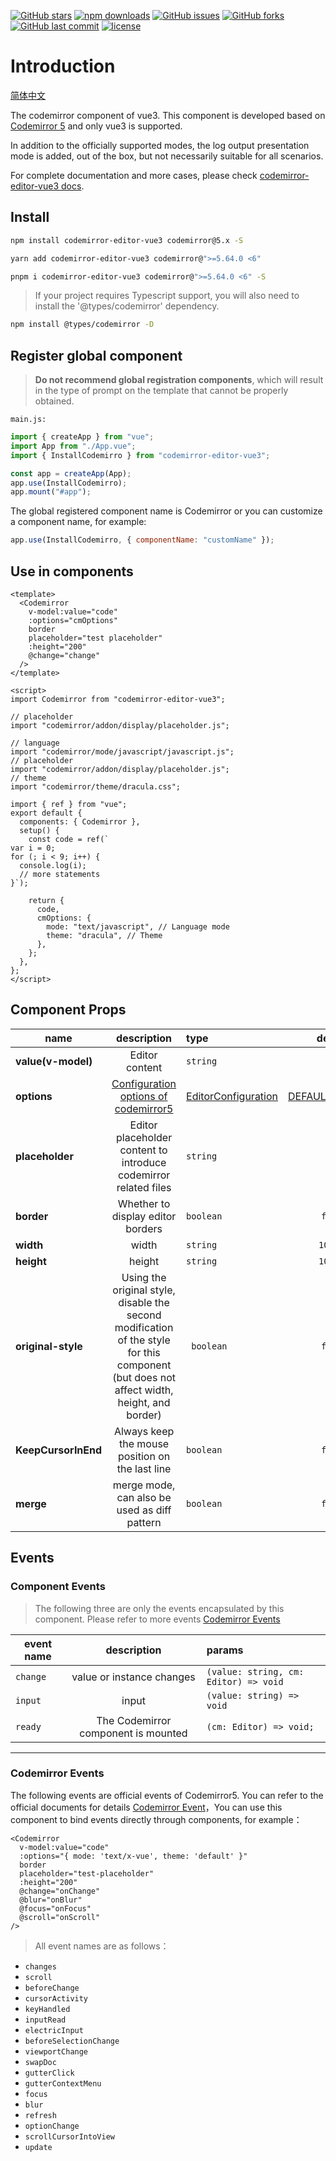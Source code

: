 [![GitHub stars](https://img.shields.io/github/stars/RennZhang/codemirror-editor-vue3)](https://github.com/RennZhang/codemirror-editor-vue3/stargazers)
[![npm downloads](https://img.shields.io/npm/dt/codemirror-editor-vue3)](https://www.npmjs.com/package/codemirror-editor-vue3)
[![GitHub issues](https://img.shields.io/github/issues/RennZhang/codemirror-editor-vue3)](https://github.com/RennZhang/codemirror-editor-vue3/issues)
[![GitHub forks](https://img.shields.io/github/forks/RennZhang/codemirror-editor-vue3)](https://github.com/RennZhang/codemirror-editor-vue3/network)
[![GitHub last commit](https://img.shields.io/github/last-commit/RennZhang/codemirror-editor-vue3)](https://github.com/RennZhang/codemirror-editor-vue3)
[![license](https://img.shields.io/github/license/RennZhang/codemirror-editor-vue3)](https://github.com/RennZhang/codemirror-editor-vue3)

# Introduction

[简体中文](https://rennzhang.github.io/codemirror-editor-vue3/zh-CN/guide/getting-started)

The codemirror component of vue3. This component is developed based on [Codemirror 5](http://codemirror.net/5/) and only vue3 is supported.

In addition to the officially supported modes, the log output presentation mode is added, out of the box, but not necessarily suitable for all scenarios.

For complete documentation and more cases, please check [codemirror-editor-vue3 docs](https://RennZhang.github.io/codemirror-editor-vue3/).

## Install

```bash
npm install codemirror-editor-vue3 codemirror@5.x -S
```

```bash
yarn add codemirror-editor-vue3 codemirror@">=5.64.0 <6"
```

```bash
pnpm i codemirror-editor-vue3 codemirror@">=5.64.0 <6" -S
```

> If your project requires Typescript support, you will also need to install the '@types/codemirror' dependency.

```bash
npm install @types/codemirror -D
```

## Register global component

> **Do not recommend global registration components**, which will result in the type of prompt on the template that cannot be properly obtained.

`main.js:`

```js
import { createApp } from "vue";
import App from "./App.vue";
import { InstallCodemirro } from "codemirror-editor-vue3";

const app = createApp(App);
app.use(InstallCodemirro);
app.mount("#app");
```

The global registered component name is Codemirror or you can customize a component name, for example:

```js
app.use(InstallCodemirro, { componentName: "customName" });
```

## Use in components

```vue
<template>
  <Codemirror
    v-model:value="code"
    :options="cmOptions"
    border
    placeholder="test placeholder"
    :height="200"
    @change="change"
  />
</template>

<script>
import Codemirror from "codemirror-editor-vue3";

// placeholder
import "codemirror/addon/display/placeholder.js";

// language
import "codemirror/mode/javascript/javascript.js";
// placeholder
import "codemirror/addon/display/placeholder.js";
// theme
import "codemirror/theme/dracula.css";

import { ref } from "vue";
export default {
  components: { Codemirror },
  setup() {
    const code = ref(`
var i = 0;
for (; i < 9; i++) {
  console.log(i);
  // more statements
}`);

    return {
      code,
      cmOptions: {
        mode: "text/javascript", // Language mode
        theme: "dracula", // Theme
      },
    };
  },
};
</script>
```

## Component Props

[cm_config_url]: https://codemirror.net/doc/manual.html#config
[cm_editor_type_url]: https://codemirror.net/doc/manual.html#config
[default_options_url]: https://github.com/RennZhang/codemirror-editor-vue3/blob/main/packages/src/config/index.ts#L68

| name                |                                                                description                                                                | type                                      |                default                 |
| ------------------- | :---------------------------------------------------------------------------------------------------------------------------------------: | :---------------------------------------- | :------------------------------------: |
| **value(v-model)**  |                                                              Editor content                                                               | `string`                                  |                   ""                   |
| **options**         |                                           [Configuration options of codemirror5][cm_config_url]                                           | [EditorConfiguration][cm_editor_type_url] | [DEFAULT_OPTIONS][default_options_url] |
| **placeholder**     |                                     Editor placeholder content to introduce codemirror related files                                      | `string`                                  |                   ""                   |
| **border**          |                                                     Whether to display editor borders                                                     | `boolean`                                 |                `false`                 |
| **width**           |                                                                   width                                                                   | `string`                                  |                `100%  `                |
| **height**          |                                                                  height                                                                   | `string`                                  |                `100%  `                |
| **original-style**  | Using the original style, disable the second modification of the style for this component (but does not affect width, height, and border) | ` boolean`                                |                `false`                 |
| **KeepCursorInEnd** |                                              Always keep the mouse position on the last line                                              | `boolean`                                 |                `false`                 |
| **merge**           |                                               merge mode, can also be used as diff pattern                                                | `boolean`                                 |                `false`                 |


## Events

### Component Events

> The following three are only the events encapsulated by this component. Please refer to more events [Codemirror Events](./events#codemirror-events)

| event name |             description             | params                                |
| ---------- | :---------------------------------: | :------------------------------------ |
| `change`   |      value or instance changes      | `(value: string, cm: Editor) => void` |
| `input`    |                input                | `(value: string) => void`             |
| `ready`    | The Codemirror component is mounted | `(cm: Editor) => void;`               |

---

### Codemirror Events

The following events are official events of Codemirror5. You can refer to the official documents for details [Codemirror Event](https://codemirror.net/doc/manual.html#events)，You can use this component to bind events directly through components, for example：

```vue {8-10}
<Codemirror
  v-model:value="code"
  :options="{ mode: 'text/x-vue', theme: 'default' }"
  border
  placeholder="test-placeholder"
  :height="200"
  @change="onChange"
  @blur="onBlur"
  @focus="onFocus"
  @scroll="onScroll"
/>
```

> All event names are as follows：

- `changes`
- `scroll`
- `beforeChange`
- `cursorActivity`
- `keyHandled`
- `inputRead`
- `electricInput`
- `beforeSelectionChange`
- `viewportChange`
- `swapDoc`
- `gutterClick`
- `gutterContextMenu`
- `focus`
- `blur`
- `refresh`
- `optionChange`
- `scrollCursorIntoView`
- `update`
